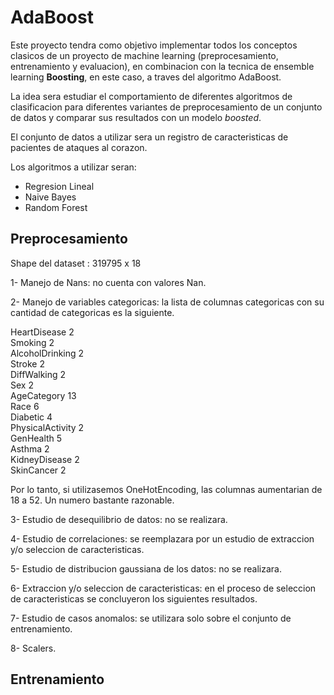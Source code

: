 # AdaBoost

Este proyecto tendra como objetivo implementar todos los conceptos clasicos de un proyecto de machine learning (preprocesamiento, entrenamiento y evaluacion), en combinacion con la tecnica de ensemble learning **Boosting**, en este caso, a traves del algoritmo AdaBoost.

La idea sera estudiar el comportamiento de diferentes algoritmos de clasificacion para diferentes variantes de preprocesamiento de un conjunto de datos y comparar sus resultados con un modelo *boosted*.

El conjunto de datos a utilizar sera un registro de caracteristicas de pacientes de ataques al corazon.

Los algoritmos a utilizar seran:

* Regresion Lineal
* Naive Bayes
* Random Forest

## Preprocesamiento

Shape del dataset : 319795 x 18 

1- Manejo de Nans: no cuenta con valores Nan.

2- Manejo de variables categoricas: la lista de columnas categoricas con su cantidad de categoricas es la siguiente.

HeartDisease 2\
Smoking 2\
AlcoholDrinking 2\
Stroke 2\
DiffWalking 2\
Sex 2\
AgeCategory 13\
Race 6\
Diabetic 4\
PhysicalActivity 2\
GenHealth 5\
Asthma 2\
KidneyDisease 2\
SkinCancer 2

Por lo tanto, si utilizasemos OneHotEncoding, las columnas aumentarian de 18 a 52. Un numero bastante razonable.


3- Estudio de desequilibrio de datos: no se realizara.

4- Estudio de correlaciones: se reemplazara por un estudio de extraccion y/o seleccion de caracteristicas.

5- Estudio de distribucion gaussiana de los datos: no se realizara.

6- Extraccion y/o seleccion de caracteristicas: en el proceso de seleccion de caracteristicas se concluyeron los siguientes resultados.


7- Estudio de casos anomalos: se utilizara solo sobre el conjunto de entrenamiento.

8- Scalers.

## Entrenamiento